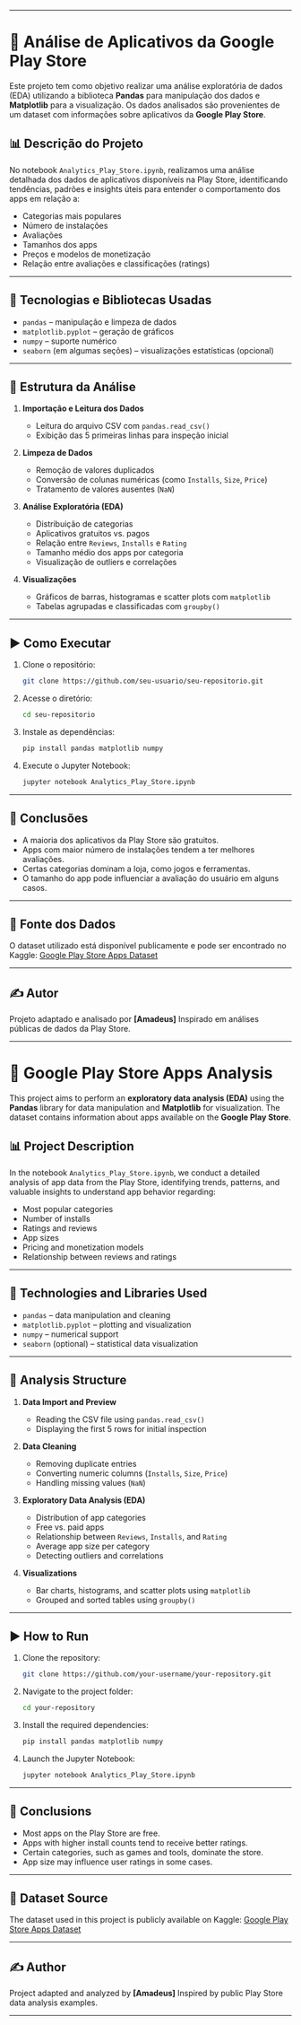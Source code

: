 
---

# 📱 Análise de Aplicativos da Google Play Store

Este projeto tem como objetivo realizar uma análise exploratória de dados (EDA) utilizando a biblioteca **Pandas** para manipulação dos dados e **Matplotlib** para a visualização. Os dados analisados são provenientes de um dataset com informações sobre aplicativos da **Google Play Store**.

## 📊 Descrição do Projeto

No notebook `Analytics_Play_Store.ipynb`, realizamos uma análise detalhada dos dados de aplicativos disponíveis na Play Store, identificando tendências, padrões e insights úteis para entender o comportamento dos apps em relação a:

* Categorias mais populares
* Número de instalações
* Avaliações
* Tamanhos dos apps
* Preços e modelos de monetização
* Relação entre avaliações e classificações (ratings)

---

## 🧰 Tecnologias e Bibliotecas Usadas

* `pandas` – manipulação e limpeza de dados
* `matplotlib.pyplot` – geração de gráficos
* `numpy` – suporte numérico
* `seaborn` (em algumas seções) – visualizações estatísticas (opcional)

---

## 📂 Estrutura da Análise

1. **Importação e Leitura dos Dados**

   * Leitura do arquivo CSV com `pandas.read_csv()`
   * Exibição das 5 primeiras linhas para inspeção inicial

2. **Limpeza de Dados**

   * Remoção de valores duplicados
   * Conversão de colunas numéricas (como `Installs`, `Size`, `Price`)
   * Tratamento de valores ausentes (`NaN`)

3. **Análise Exploratória (EDA)**

   * Distribuição de categorias
   * Aplicativos gratuitos vs. pagos
   * Relação entre `Reviews`, `Installs` e `Rating`
   * Tamanho médio dos apps por categoria
   * Visualização de outliers e correlações

4. **Visualizações**

   * Gráficos de barras, histogramas e scatter plots com `matplotlib`
   * Tabelas agrupadas e classificadas com `groupby()`

---

## ▶️ Como Executar

1. Clone o repositório:

   ```bash
   git clone https://github.com/seu-usuario/seu-repositorio.git
   ```

2. Acesse o diretório:

   ```bash
   cd seu-repositorio
   ```

3. Instale as dependências:

   ```bash
   pip install pandas matplotlib numpy
   ```

4. Execute o Jupyter Notebook:

   ```bash
   jupyter notebook Analytics_Play_Store.ipynb
   ```

---

## 📌 Conclusões

* A maioria dos aplicativos da Play Store são gratuitos.
* Apps com maior número de instalações tendem a ter melhores avaliações.
* Certas categorias dominam a loja, como jogos e ferramentas.
* O tamanho do app pode influenciar a avaliação do usuário em alguns casos.

---

## 📁 Fonte dos Dados

O dataset utilizado está disponível publicamente e pode ser encontrado no Kaggle:
[Google Play Store Apps Dataset](https://www.kaggle.com/lava18/google-play-store-apps)

---

## ✍️ Autor

Projeto adaptado e analisado por **\[Amadeus]**
Inspirado em análises públicas de dados da Play Store.




---

# 📱 Google Play Store Apps Analysis

This project aims to perform an **exploratory data analysis (EDA)** using the **Pandas** library for data manipulation and **Matplotlib** for visualization. The dataset contains information about apps available on the **Google Play Store**.

## 📊 Project Description

In the notebook `Analytics_Play_Store.ipynb`, we conduct a detailed analysis of app data from the Play Store, identifying trends, patterns, and valuable insights to understand app behavior regarding:

* Most popular categories
* Number of installs
* Ratings and reviews
* App sizes
* Pricing and monetization models
* Relationship between reviews and ratings

---

## 🧰 Technologies and Libraries Used

* `pandas` – data manipulation and cleaning
* `matplotlib.pyplot` – plotting and visualization
* `numpy` – numerical support
* `seaborn` (optional) – statistical data visualization

---

## 📂 Analysis Structure

1. **Data Import and Preview**

   * Reading the CSV file using `pandas.read_csv()`
   * Displaying the first 5 rows for initial inspection

2. **Data Cleaning**

   * Removing duplicate entries
   * Converting numeric columns (`Installs`, `Size`, `Price`)
   * Handling missing values (`NaN`)

3. **Exploratory Data Analysis (EDA)**

   * Distribution of app categories
   * Free vs. paid apps
   * Relationship between `Reviews`, `Installs`, and `Rating`
   * Average app size per category
   * Detecting outliers and correlations

4. **Visualizations**

   * Bar charts, histograms, and scatter plots using `matplotlib`
   * Grouped and sorted tables using `groupby()`

---

## ▶️ How to Run

1. Clone the repository:

   ```bash
   git clone https://github.com/your-username/your-repository.git
   ```

2. Navigate to the project folder:

   ```bash
   cd your-repository
   ```

3. Install the required dependencies:

   ```bash
   pip install pandas matplotlib numpy
   ```

4. Launch the Jupyter Notebook:

   ```bash
   jupyter notebook Analytics_Play_Store.ipynb
   ```

---

## 📌 Conclusions

* Most apps on the Play Store are free.
* Apps with higher install counts tend to receive better ratings.
* Certain categories, such as games and tools, dominate the store.
* App size may influence user ratings in some cases.

---

## 📁 Dataset Source

The dataset used in this project is publicly available on Kaggle:
[Google Play Store Apps Dataset](https://www.kaggle.com/lava18/google-play-store-apps)

---

## ✍️ Author

Project adapted and analyzed by **\[Amadeus]**
Inspired by public Play Store data analysis examples.

---


